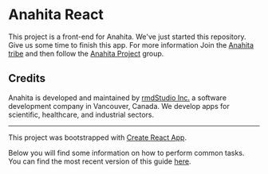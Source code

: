 # Anahita React

This project is a front-end for Anahita. We've just started this repository. Give us some time to finish this app. For more information Join the [Anahita tribe](https://www.anahita.io/pages/join) and then follow the [Anahita Project](https://www.anahita.io/groups/42242-anahita-project) group.

## Credits

Anahita is developed and maintained by [rmdStudio Inc.](http://www.rmdstudio.com) a software development company in Vancouver, Canada. We develop apps for scientific, healthcare, and industrial sectors.

---

This project was bootstrapped with [Create React App](https://github.com/facebookincubator/create-react-app).

Below you will find some information on how to perform common tasks.<br>
You can find the most recent version of this guide [here](https://github.com/facebookincubator/create-react-app/blob/master/packages/react-scripts/template/README.md).
